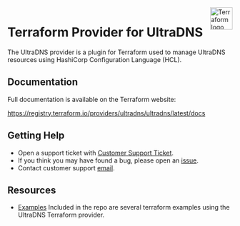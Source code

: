 <a href="https://terraform.io">
    <img src=".github/terraform_logo.svg" alt="Terraform logo" title="Terraform" align="right" height="50" />
</a>

# Terraform Provider for UltraDNS

The UltraDNS provider is a plugin for Terraform used to manage UltraDNS resources using HashiCorp Configuration Language (HCL).

## Documentation

Full documentation is available on the Terraform website:</br>

https://registry.terraform.io/providers/ultradns/ultradns/latest/docs

## Getting Help

* Open a support ticket with [Customer Support Ticket]().
* If you think you may have found a bug, please open an [issue](https://github.com/ultradns/terraform-provider-ultradns/issues/new).
* Contact customer support [email]().

## Resources

* [Examples](https://github.com/ultradns/terraform-provider-ultradns/tree/master/examples) Included in the repo are several terraform examples using the UltraDNS Terraform provider.